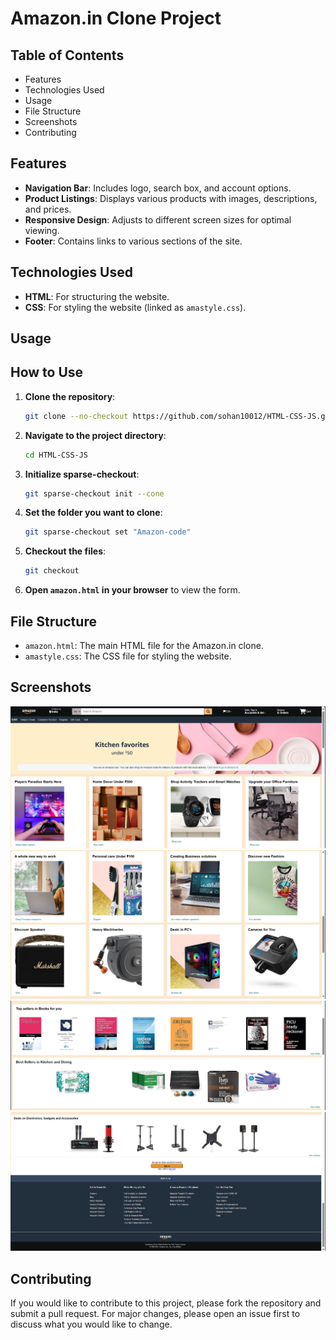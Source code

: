 # Amazon.in Clone Project

## Table of Contents

- Features
- Technologies Used
- Usage
- File Structure
- Screenshots
- Contributing

## Features

- **Navigation Bar**: Includes logo, search box, and account options.
- **Product Listings**: Displays various products with images, descriptions, and prices.
- **Responsive Design**: Adjusts to different screen sizes for optimal viewing.
- **Footer**: Contains links to various sections of the site.

## Technologies Used

- **HTML**: For structuring the website.
- **CSS**: For styling the website (linked as `amastyle.css`).

## Usage

## How to Use

1. **Clone the repository**:
    ```bash
    git clone --no-checkout https://github.com/sohan10012/HTML-CSS-JS.git
    ```
2. **Navigate to the project directory**:
    ```bash
    cd HTML-CSS-JS
    ```
3. **Initialize sparse-checkout**:
    ```bash
    git sparse-checkout init --cone
    ```
4. **Set the folder you want to clone**:
    ```bash
    git sparse-checkout set "Amazon-code"
    ```
5. **Checkout the files**:
    ```bash
    git checkout
    ```
6. **Open `amazon.html` in your browser** to view the form.


## File Structure

- `amazon.html`: The main HTML file for the Amazon.in clone.
- `amastyle.css`: The CSS file for styling the website.


## Screenshots

![Project Screenshot](screenshot1.png)
![Project Screenshot](screenshot2.png)
![Project Screenshot](screenshot3.png)
![Project Screenshot](screenshot4.png)

## Contributing

If you would like to contribute to this project, please fork the repository and submit a pull request. For major changes, please open an issue first to discuss what you would like to change.

